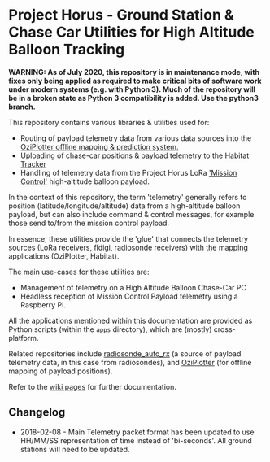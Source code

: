 Project Horus - Ground Station & Chase Car Utilities for High Altitude Balloon Tracking
=======================================================================================

**WARNING: As of July 2020, this repository is in maintenance mode, with fixes only being applied as required to make critical bits of software work under modern systems (e.g. with Python 3). Much of the repository will be in a broken state as Python 3 compatibility is added. Use the python3 branch.**

This repository contains various libraries & utilities used for:

* Routing of payload telemetry data from various data sources into the [OziPlotter offline mapping & prediction system.](https://github.com/projecthorus/oziplotter)
* Uploading of chase-car positions & payload telemetry to the [Habitat Tracker](https://tracker.habhub.org/)
* Handling of telemetry data from the Project Horus LoRa ['Mission Control'](https://github.com/projecthorus/FlexTrack-Horus) high-altitude balloon payload.

In the context of this repository, the term 'telemetry' generally refers to position (latitude/longitude/altitude) data from a high-altitude balloon payload, but can also include command & control messages, for example those send to/from the mission control payload.

In essence, these utilities provide the 'glue' that connects the telemetry sources (LoRa receivers, fldigi, radiosonde receivers) with the mapping applications (OziPlotter, Habitat).

The main use-cases for these utilities are:
* Management of telemetry on a High Altitude Balloon Chase-Car PC
* Headless reception of Mission Control Payload telemetry using a Raspberry Pi.

All the applications mentioned within this documentation are provided as Python scripts (within the `apps` directory), which are (mostly) cross-platform.

Related repositories include [radiosonde_auto_rx](https://github.com/projecthorus/radiosonde_auto_rx) (a source of payload telemetry data, in this case from radiosondes), and [OziPlotter](https://github.com/projecthorus/oziplotter) (for offline mapping of payload positions).

Refer to the [wiki pages](https://github.com/projecthorus/horus_utils/wiki) for further documentation.

## Changelog
* 2018-02-08 - Main Telemetry packet format has been updated to use HH/MM/SS representation of time instead of 'bi-seconds'. All ground stations will need to be updated.